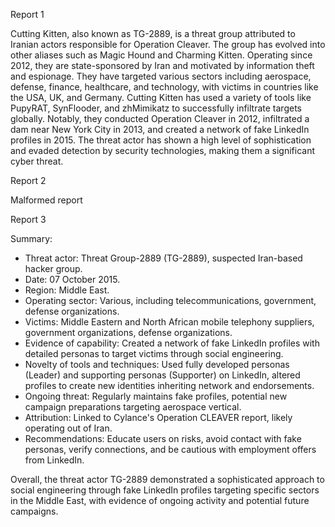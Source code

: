 
Report 1

Cutting Kitten, also known as TG-2889, is a threat group attributed to Iranian actors responsible for Operation Cleaver. The group has evolved into other aliases such as Magic Hound and Charming Kitten. Operating since 2012, they are state-sponsored by Iran and motivated by information theft and espionage. They have targeted various sectors including aerospace, defense, finance, healthcare, and technology, with victims in countries like the USA, UK, and Germany. Cutting Kitten has used a variety of tools like PupyRAT, SynFlooder, and zhMimikatz to successfully infiltrate targets globally. Notably, they conducted Operation Cleaver in 2012, infiltrated a dam near New York City in 2013, and created a network of fake LinkedIn profiles in 2015. The threat actor has shown a high level of sophistication and evaded detection by security technologies, making them a significant cyber threat.





Report 2

Malformed report





Report 3

Summary:
- Threat actor: Threat Group-2889 (TG-2889), suspected Iran-based hacker group.
- Date: 07 October 2015.
- Region: Middle East.
- Operating sector: Various, including telecommunications, government, defense organizations.
- Victims: Middle Eastern and North African mobile telephony suppliers, government organizations, defense organizations.
- Evidence of capability: Created a network of fake LinkedIn profiles with detailed personas to target victims through social engineering.
- Novelty of tools and techniques: Used fully developed personas (Leader) and supporting personas (Supporter) on LinkedIn, altered profiles to create new identities inheriting network and endorsements.
- Ongoing threat: Regularly maintains fake profiles, potential new campaign preparations targeting aerospace vertical.
- Attribution: Linked to Cylance's Operation CLEAVER report, likely operating out of Iran.
- Recommendations: Educate users on risks, avoid contact with fake personas, verify connections, and be cautious with employment offers from LinkedIn.

Overall, the threat actor TG-2889 demonstrated a sophisticated approach to social engineering through fake LinkedIn profiles targeting specific sectors in the Middle East, with evidence of ongoing activity and potential future campaigns.


